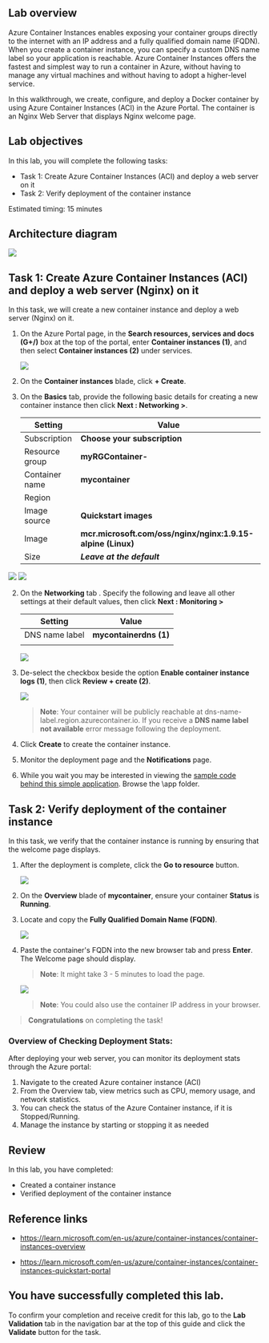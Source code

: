 ## Lab overview

Azure Container Instances enables exposing your container groups directly to the internet with an IP address and a fully qualified domain name (FQDN). When you create a container instance, you can specify a custom DNS name label so your application is reachable. Azure Container Instances offers the fastest and simplest way to run a container in Azure, without having to manage any virtual machines and without having to adopt a higher-level service.

In this walkthrough, we create, configure, and deploy a Docker container by using Azure Container Instances (ACI) in the Azure Portal. The container is an Nginx Web Server that displays Nginx welcome page.

## Lab objectives

In this lab, you will complete the following tasks:

+ Task 1: Create Azure Container Instances (ACI) and deploy a web server on it
+ Task 2: Verify deployment of the container instance

Estimated timing: 15 minutes

## Architecture diagram

![](../images/az900lab03.PNG) 

## Task 1: Create Azure Container Instances (ACI) and deploy a web server (Nginx) on it

In this task, we will create a new container instance and deploy a web server (Nginx) on it. 

1. On the Azure Portal page, in the **Search resources, services and docs (G+/)** box at the top of the portal, enter **Container instances (1)**, and then select **Container instances (2)** under services.

   ![](../images/lab3-image1.png)
   
1. On the **Container instances** blade, click **+ Create**. 

1. On the **Basics** tab, provide the following basic details for creating a new container instance then click **Next : Networking >**.


	| Setting| Value|
	|----|----|
	| Subscription | **Choose your subscription** |
	| Resource group | **myRGContainer-<inject key="DeploymentID" enableCopy="false" />** |
	| Container name| **mycontainer**|
	| Region | **<inject key="Region" enableCopy="false"/>** |
	| Image source| **Quickstart images**|
	| Image| **mcr.microsoft.com/oss/nginx/nginx:1.9.15-alpine (Linux)**|
	| Size| ***Leave at the default***|

  ![](../images/lab3-1-u.png)
  ![](../images/lab3-2-u.png)
  
2. On the **Networking** tab . Specify the following and leave all other settings at their default values, then click **Next : Monitoring >** 

    | Setting| Value|
    |--|--|
    | DNS name label| **mycontainerdns<inject key="DeploymentID" enableCopy="true" /> (1)** |
    |||

    ![](../images/lab3-image2.png)

1. De-select the checkbox beside the option **Enable container instance logs (1)**, then click **Review + create (2)**.

   ![](../images/container-logs.png)
   
	>**Note**: Your container will be publicly reachable at dns-name-label.region.azurecontainer.io. If you receive a **DNS name label not available** error message following the deployment.

1. Click **Create** to create the container instance. 

1. Monitor the deployment page and the **Notifications** page.

1. While you wait you may be interested in viewing the [sample code behind this simple application](https://github.com/Azure-Samples/aci-helloworld). Browse the \app folder. 

## Task 2: Verify deployment of the container instance

In this task, we verify that the container instance is running by ensuring that the welcome page displays.

1. After the deployment is complete, click the **Go to resource** button.

   ![](../images/lab3-image3.png)

1. On the **Overview** blade of **mycontainer**, ensure your container **Status** is **Running**.

1. Locate and copy the **Fully Qualified Domain Name (FQDN)**.

   ![](../images/lab3-5-u.png)

1. Paste the container's FQDN into the new browser tab and press **Enter**. The Welcome page should display.

   >**Note**: It might take 3 - 5 minutes to load the page.
 
   ![](../images/lab3-6-u.png)
	
   >**Note**: You could also use the container IP address in your browser.

<validation step="f87beab3-3bb6-467e-839f-c821f172a4b8" />
 
> **Congratulations** on completing the task! 

### Overview of Checking Deployment Stats:

After deploying your web server, you can monitor its deployment stats through the Azure portal:

1.	Navigate to the created Azure container instance (ACI)
2.	From the Overview tab, view metrics such as CPU, memory usage, and network statistics.
3.	You can check the status of the Azure Container instance,  if it is Stopped/Running.
4.	Manage the instance by starting or stopping it as needed

## Review
In this lab, you have completed:
- Created a container instance
- Verified deployment of the container instance

## Reference links

- https://learn.microsoft.com/en-us/azure/container-instances/container-instances-overview

- https://learn.microsoft.com/en-us/azure/container-instances/container-instances-quickstart-portal
  
## You have successfully completed this lab.

To confirm your completion and receive credit for this lab, go to the **Lab Validation** tab in the navigation bar at the top of this guide and click the **Validate** button for the task.
